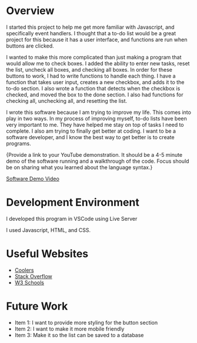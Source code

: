 # Overview

I started this project to help me get more familiar with Javascript, and specifically event handlers. I thought that a to-do list would be a great project for this because it has a user interface, and functions are run when buttons are clicked.

I wanted to make this more complicated than just making a program that would allow me to check boxes. I added the ability to enter new tasks, reset the list, uncheck all boxes, and checking all boxes. In order for these buttons to work, I had to write functions to handle each thing. I have a function that takes user input, creates a new checkbox, and adds it to the to-do section. I also wrote a function that detects when the checkbox is checked, and moved the box to the done section. I also had functions for checking all, unchecking all, and resetting the list.

I wrote this software because I am trying to improve my life. This comes into play in two ways. In my process of improving myself, to-do lists have been very important to me. They have helped me stay on top of tasks I need to complete. I also am trying to finally get better at coding. I want to be a software developer, and I know the best way to get better is to create programs.

{Provide a link to your YouTube demonstration. It should be a 4-5 minute demo of the software running and a walkthrough of the code. Focus should be on sharing what you learned about the language syntax.}

[Software Demo Video](https://youtu.be/bXwrSQH-Ugw)

# Development Environment

I developed this program in VSCode using Live Server

I used Javascript, HTML, and CSS.

# Useful Websites

- [Coolers](coolors.co)
- [Stack Overflow](http://stackoverflow.com)
- [W3 Schools](https://www.w3schools.com/)

# Future Work

- Item 1: I want to provide more styling for the button section
- Item 2: I want to make it more mobile friendly
- Item 3: Make it so the list can be saved to a database
